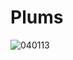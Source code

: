 # Plums
![040113](https://user-images.githubusercontent.com/50277379/140747825-9f2db4e6-9912-4600-833a-85b4005df8f1.jpg)
